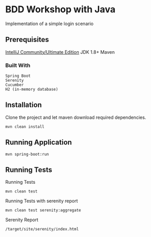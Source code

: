 # BDD Workshop with Java

Implementation of a simple login scenario

## Prerequisites



[IntelliJ Community/Ultimate Edition](https://www.jetbrains.com/idea/download)
JDK 1.8+
Maven


### Built With

```
Spring Boot
Serenity
Cucumber
H2 (in-memory database)
```

## Installation

Clone the project and let maven download required dependencies.

```
mvn clean install
```

## Running Application

```
mvn spring-boot:run
```

## Running Tests

Running Tests
```
mvn clean test
```

Running Tests with serenity report
```
mvn clean test serenity:aggregate
```

Serenity Report
```
/target/site/serenity/index.html
```
